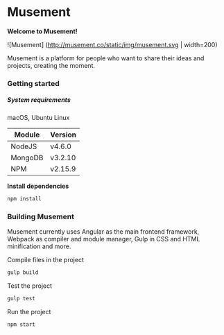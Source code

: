 # Musement

**Welcome to Musement!**

![Musement]
(http://musement.co/static/img/musement.svg | width=200)

Musement is a platform for people who want to share their ideas and projects, creating the moment.

### Getting started

##### System requirements

macOS, Ubuntu Linux

| Module  | Version  |
| ------- | -------- |
| NodeJS  | v4.6.0   |
| MongoDB | v3.2.10  |
| NPM     | v2.15.9  |

**Install dependencies**

```bash
npm install
```

### Building Musement

Musement currently uses Angular as the main frontend framework, Webpack as compiler and module manager, Gulp in CSS and HTML minification and more.

Compile files in the project
```bash
gulp build
```

Test the project
```bash
gulp test
```

Run the project
```bash
npm start
```
